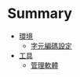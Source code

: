 # Summary


* [環境](environment/environment-README.md)
  * [字元編碼設定](environment/environment-character-sets.md)
* [工具](tool/tool-README.md)
  * [管理軟體](tool/tool-admin-software.md)
